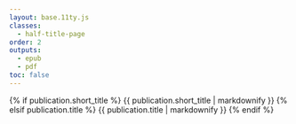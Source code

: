 ```yaml
---
layout: base.11ty.js
classes:
  - half-title-page
order: 2
outputs:
  - epub
  - pdf
toc: false
---
```


<section class="half-title">
{% if publication.short_title %}
  {{ publication.short_title | markdownify }}
{% elsif publication.title %}
  {{ publication.title | markdownify }}
{% endif %}

</section>
